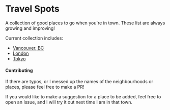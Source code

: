 # Travel Spots

A collection of good places to go when you're in town. These list are always growing and improving!

Current collection includes:

- [Vancouver, BC](./vancouver.md)
- [London](./london.md)
- [Tokyo](./tokyo.md)

#### Contributing
If there are typos, or I messed up the names of the neighbourhoods or places, please feel free to make a PR!

If you would like to make a suggestion for a place to be added, feel free to open an Issue, and I will try it out next time I am in that town.
